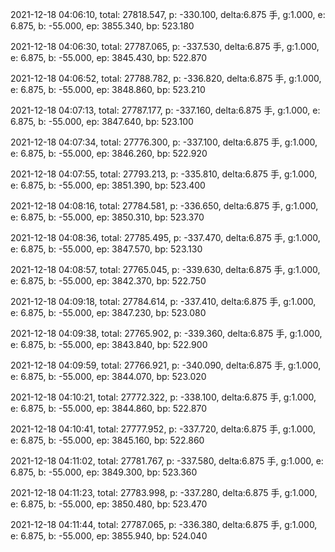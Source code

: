 2021-12-18 04:06:10, total: 27818.547, p: -330.100, delta:6.875 手, g:1.000, e: 6.875, b: -55.000, ep: 3855.340, bp: 523.180

2021-12-18 04:06:30, total: 27787.065, p: -337.530, delta:6.875 手, g:1.000, e: 6.875, b: -55.000, ep: 3845.430, bp: 522.870

2021-12-18 04:06:52, total: 27788.782, p: -336.820, delta:6.875 手, g:1.000, e: 6.875, b: -55.000, ep: 3848.860, bp: 523.210

2021-12-18 04:07:13, total: 27787.177, p: -337.160, delta:6.875 手, g:1.000, e: 6.875, b: -55.000, ep: 3847.640, bp: 523.100

2021-12-18 04:07:34, total: 27776.300, p: -337.100, delta:6.875 手, g:1.000, e: 6.875, b: -55.000, ep: 3846.260, bp: 522.920

2021-12-18 04:07:55, total: 27793.213, p: -335.810, delta:6.875 手, g:1.000, e: 6.875, b: -55.000, ep: 3851.390, bp: 523.400

2021-12-18 04:08:16, total: 27784.581, p: -336.650, delta:6.875 手, g:1.000, e: 6.875, b: -55.000, ep: 3850.310, bp: 523.370

2021-12-18 04:08:36, total: 27785.495, p: -337.470, delta:6.875 手, g:1.000, e: 6.875, b: -55.000, ep: 3847.570, bp: 523.130

2021-12-18 04:08:57, total: 27765.045, p: -339.630, delta:6.875 手, g:1.000, e: 6.875, b: -55.000, ep: 3842.370, bp: 522.750

2021-12-18 04:09:18, total: 27784.614, p: -337.410, delta:6.875 手, g:1.000, e: 6.875, b: -55.000, ep: 3847.230, bp: 523.080

2021-12-18 04:09:38, total: 27765.902, p: -339.360, delta:6.875 手, g:1.000, e: 6.875, b: -55.000, ep: 3843.840, bp: 522.900

2021-12-18 04:09:59, total: 27766.921, p: -340.090, delta:6.875 手, g:1.000, e: 6.875, b: -55.000, ep: 3844.070, bp: 523.020

2021-12-18 04:10:21, total: 27772.322, p: -338.100, delta:6.875 手, g:1.000, e: 6.875, b: -55.000, ep: 3844.860, bp: 522.870

2021-12-18 04:10:41, total: 27777.952, p: -337.720, delta:6.875 手, g:1.000, e: 6.875, b: -55.000, ep: 3845.160, bp: 522.860

2021-12-18 04:11:02, total: 27781.767, p: -337.580, delta:6.875 手, g:1.000, e: 6.875, b: -55.000, ep: 3849.300, bp: 523.360

2021-12-18 04:11:23, total: 27783.998, p: -337.280, delta:6.875 手, g:1.000, e: 6.875, b: -55.000, ep: 3850.480, bp: 523.470

2021-12-18 04:11:44, total: 27787.065, p: -336.380, delta:6.875 手, g:1.000, e: 6.875, b: -55.000, ep: 3855.940, bp: 524.040
